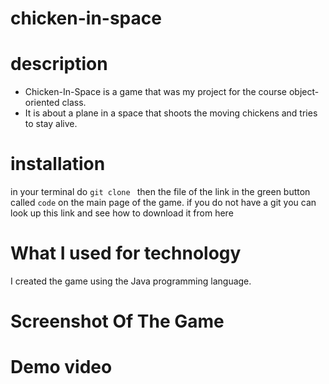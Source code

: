 # chicken-in-space

# description
- Chicken-In-Space is a game that was my project for the course object-oriented class.
- It is about a plane in a space that shoots the moving chickens and tries to stay alive.
# installation
in your terminal do `git clone ` then the file of the link in the green button called `code` on the main page of the game. 
if you do not have a git you can look up this link and see how to download it from here[](https://github.com/git-guides/install-git)
# What I used for technology
I created the game using the Java programming language.

# Screenshot Of The Game
# Demo video

